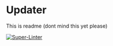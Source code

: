 # Updater

This is readme (dont mind this yet please)

[![Super-Linter](https://github.com/RandompelaajaMr/Updater/actions/workflows/super-linter.yml/badge.svg)](https://github.com/marketplace/actions/super-linter)

